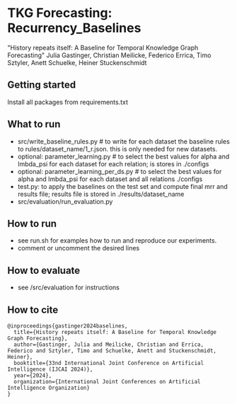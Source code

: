 # TKG Forecasting: Recurrency_Baselines

"History repeats itself: A Baseline for Temporal Knowledge Graph Forecasting" 
Julia Gastinger, Christian Meilicke, Federico Errica, Timo Sztyler, Anett Schuelke, Heiner Stuckenschmidt

## Getting started

Install all packages from requirements.txt

## What to run

* src/write_baseline_rules.py # to write for each dataset the baseline rules to rules/dataset_name/1_r.json. this is only needed for new datasets.
* optional: parameter_learning.py # to select the best values for alpha and lmbda_psi for each dataset for each relation; is stores in ./configs
* optional: parameter_learning_per_ds.py # to select the best values for alpha and lmbda_psi for each dataset and all relations ./configs
* test.py: to apply the baselines on the test set and compute final mrr and results file; results file is stored in ./results/dataset_name
* src/evaluation/run_evaluation.py

## How to run

* see run.sh for examples how to run and reproduce our experiments.
* comment or uncomment the desired lines

## How to evaluate

* see /src/evaluation for instructions

## How to cite

```
@inproceedings{gastinger2024baselines,
  title={History repeats itself: A Baseline for Temporal Knowledge Graph Forecasting},
  author={Gastinger, Julia and Meilicke, Christian and Errica, Federico and Sztyler, Timo and Schuelke, Anett and Stuckenschmidt, Heiner},
  booktitle={33nd International Joint Conference on Artificial Intelligence (IJCAI 2024)},
  year={2024},
  organization={International Joint Conferences on Artificial Intelligence Organization}
}
```

## 
